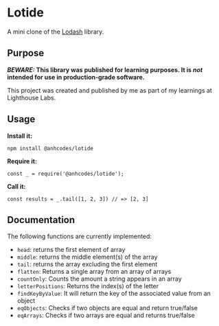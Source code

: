# Lotide

A mini clone of the [Lodash](https://lodash.com) library.

## Purpose

**_BEWARE:_ This library was published for learning purposes. It is _not_ intended for use in production-grade software.**

This project was created and published by me as part of my learnings at Lighthouse Labs. 

## Usage

**Install it:**

`npm install @anhcodes/lotide`

**Require it:**

`const _ = require('@anhcodes/lotide');`

**Call it:**

`const results = _.tail([1, 2, 3]) // => [2, 3]`

## Documentation

The following functions are currently implemented:

* `head`: returns the first element of array
* `middle`: returns the middle element(s) of the array
* `tail`: returns the array excluding the first element
* `flatten`: Returns a single array from an array of arrays
* `countOnly`: Counts the amount a string appears in an array
* `letterPositions`: Returns the index(s) of the letter
* `findKeyByValue`: It will return the key of the associated value from an object
* `eqObjects`: Checks if two objects are equal and return true/false
* `eqArrays`: Checks if two arrays are equal and returns true/false